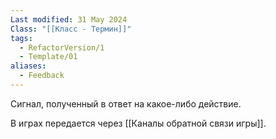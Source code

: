 ```yaml
---
Last modified: 31 May 2024
Class: "[[Класс - Термин]]"
tags:
  - RefactorVersion/1
  - Template/01
aliases:
  - Feedback
---
```

Сигнал, полученный в ответ на какое-либо действие. 

В играх передается через [[Каналы обратной связи игры]].